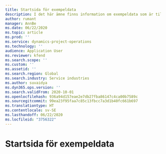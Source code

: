```yaml
---
title: Startsida för exempeldata
description: I det här ämne finns information om exempeldata som är tillgänglig för Dynamics 365 projektåtgärder.
author: rumant
manager: AnnBe
ms.date: 06/22/2020
ms.topic: article
ms.prod: ''
ms.service: dynamics-project-operations
ms.technology: ''
audience: Application User
ms.reviewer: kfend
ms.search.scope: ''
ms.custom: ''
ms.assetid: ''
ms.search.region: Global
ms.search.industry: Service industries
ms.author: suvaidya
ms.dyn365.ops.version: ''
ms.search.validFrom: 2020-10-01
ms.openlocfilehash: 936a94d157eae2e7db27fba86147c4ca00b7589c
ms.sourcegitcommit: 99ea23f95faa7c85c13fbcc7a3d1b40fc661b697
ms.translationtype: HT
ms.contentlocale: sv-SE
ms.lasthandoff: 06/22/2020
ms.locfileid: "3756322"
---
```

# <a name="sample-data-home-page"></a>Startsida för exempeldata
